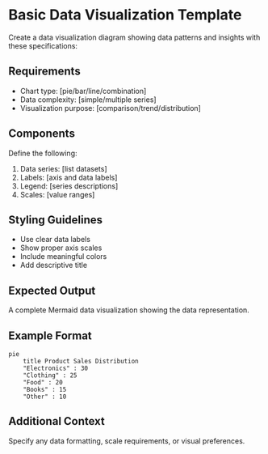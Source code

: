 <!--
mode: auto
tools: vscode-markdown, mermaid-preview
-->

# Basic Data Visualization Template

Create a data visualization diagram showing data patterns and insights with these specifications:

## Requirements

- Chart type: [pie/bar/line/combination]
- Data complexity: [simple/multiple series]
- Visualization purpose: [comparison/trend/distribution]

## Components

Define the following:
1. Data series: [list datasets]
2. Labels: [axis and data labels]
3. Legend: [series descriptions]
4. Scales: [value ranges]

## Styling Guidelines

- Use clear data labels
- Show proper axis scales
- Include meaningful colors
- Add descriptive title

## Expected Output

A complete Mermaid data visualization showing the data representation.

## Example Format

```mermaid
pie
    title Product Sales Distribution
    "Electronics" : 30
    "Clothing" : 25
    "Food" : 20
    "Books" : 15
    "Other" : 10
```

## Additional Context

Specify any data formatting, scale requirements, or visual preferences.

